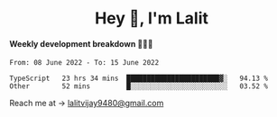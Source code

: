 <h1 align="center">Hey 👋, I'm Lalit</h1>

#### Weekly development breakdown 👨🏻‍💻
<!--START_SECTION:waka-->

```text
From: 08 June 2022 - To: 15 June 2022

TypeScript   23 hrs 34 mins  ███████████████████████▓░   94.13 %
Other        52 mins         █░░░░░░░░░░░░░░░░░░░░░░░░   03.52 %
```

<!--END_SECTION:waka-->

Reach me at → lalitvijay9480@gmail.com
